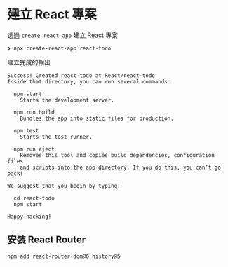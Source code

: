 # 建立 React 專案

透過 `create-react-app` 建立 React 專案

```
❯ npx create-react-app react-todo
```

建立完成的輸出

```
Success! Created react-todo at React/react-todo
Inside that directory, you can run several commands:

  npm start
    Starts the development server.

  npm run build
    Bundles the app into static files for production.

  npm test
    Starts the test runner.

  npm run eject
    Removes this tool and copies build dependencies, configuration files
    and scripts into the app directory. If you do this, you can’t go back!

We suggest that you begin by typing:

  cd react-todo
  npm start

Happy hacking!

```

## 安裝 React Router

```
npm add react-router-dom@6 history@5
```
